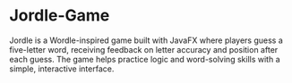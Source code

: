 # Jordle-Game
Jordle is a Wordle-inspired game built with JavaFX where players guess a five-letter word, receiving feedback on letter accuracy and position after each guess. The game helps practice logic and word-solving skills with a simple, interactive interface.
